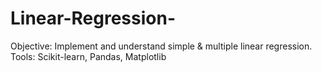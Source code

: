 # Linear-Regression-
Objective: Implement and understand simple &amp; multiple linear regression. Tools: Scikit-learn, Pandas, Matplotlib
